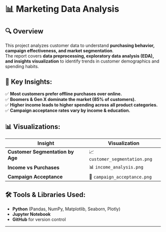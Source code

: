 # 📊 Marketing Data Analysis

## 🔍 Overview
This project analyzes customer data to understand **purchasing behavior, campaign effectiveness, and market segmentation**.  
The report covers **data preprocessing, exploratory data analysis (EDA), and insights visualization** to identify trends in customer demographics and spending habits.


## 📌 Key Insights:
✅ **Most customers prefer offline purchases over online.**  
✅ **Boomers & Gen X dominate the market (85% of customers).**  
✅ **Higher income leads to higher spending across all product categories.**  
✅ **Campaign acceptance rates vary by income & education.**  

## 📊 Visualizations:
| Insight | Visualization |
|---------|--------------|
| **Customer Segmentation by Age** | 📈 `customer_segmentation.png` |
| **Income vs Purchases** | 📊 `income_analysis.png` |
| **Campaign Acceptance** | 🔲 `campaign_acceptance.png` |

## 🛠 Tools & Libraries Used:
- **Python** (Pandas, NumPy, Matplotlib, Seaborn, Plotly)
- **Jupyter Notebook**
- **GitHub** for version control



---



